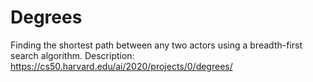 # Degrees
Finding the shortest path between any two actors using a breadth-first search algorithm.
Description: https://cs50.harvard.edu/ai/2020/projects/0/degrees/
